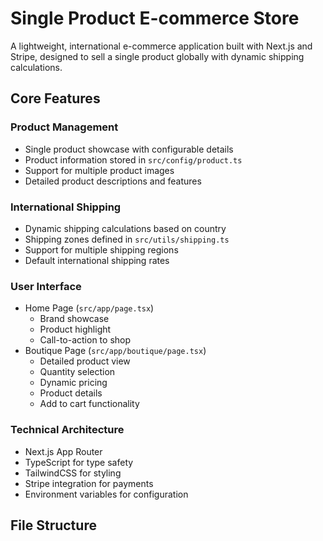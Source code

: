 # Single Product E-commerce Store

A lightweight, international e-commerce application built with Next.js and Stripe, designed to sell a single product globally with dynamic shipping calculations.

## Core Features

### Product Management
- Single product showcase with configurable details
- Product information stored in `src/config/product.ts`
- Support for multiple product images
- Detailed product descriptions and features

### International Shipping
- Dynamic shipping calculations based on country
- Shipping zones defined in `src/utils/shipping.ts`
- Support for multiple shipping regions
- Default international shipping rates

### User Interface
- Home Page (`src/app/page.tsx`)
  - Brand showcase
  - Product highlight
  - Call-to-action to shop
- Boutique Page (`src/app/boutique/page.tsx`)
  - Detailed product view
  - Quantity selection
  - Dynamic pricing
  - Product details
  - Add to cart functionality

### Technical Architecture
- Next.js App Router
- TypeScript for type safety
- TailwindCSS for styling
- Stripe integration for payments
- Environment variables for configuration

## File Structure 